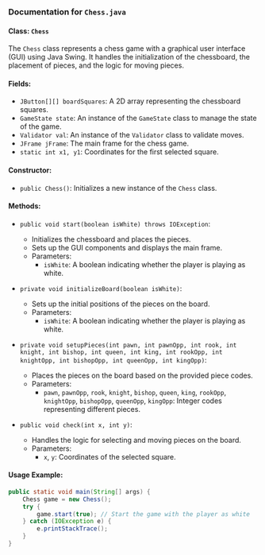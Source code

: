 ### Documentation for `Chess.java`

#### Class: `Chess`

The `Chess` class represents a chess game with a graphical user interface (GUI) using Java Swing. It handles the initialization of the chessboard, the placement of pieces, and the logic for moving pieces.

#### Fields:
- `JButton[][] boardSquares`: A 2D array representing the chessboard squares.
- `GameState state`: An instance of the `GameState` class to manage the state of the game.
- `Validator val`: An instance of the `Validator` class to validate moves.
- `JFrame jFrame`: The main frame for the chess game.
- `static int x1, y1`: Coordinates for the first selected square.

#### Constructor:
- `public Chess()`: Initializes a new instance of the `Chess` class.

#### Methods:

- `public void start(boolean isWhite) throws IOException`:
    - Initializes the chessboard and places the pieces.
    - Sets up the GUI components and displays the main frame.
    - Parameters:
        - `isWhite`: A boolean indicating whether the player is playing as white.

- `private void initializeBoard(boolean isWhite)`:
    - Sets up the initial positions of the pieces on the board.
    - Parameters:
        - `isWhite`: A boolean indicating whether the player is playing as white.

- `private void setupPieces(int pawn, int pawnOpp, int rook, int knight, int bishop, int queen, int king, int rookOpp, int knightOpp, int bishopOpp, int queenOpp, int kingOpp)`:
    - Places the pieces on the board based on the provided piece codes.
    - Parameters:
        - `pawn`, `pawnOpp`, `rook`, `knight`, `bishop`, `queen`, `king`, `rookOpp`, `knightOpp`, `bishopOpp`, `queenOpp`, `kingOpp`: Integer codes representing different pieces.

- `public void check(int x, int y)`:
    - Handles the logic for selecting and moving pieces on the board.
    - Parameters:
        - `x`, `y`: Coordinates of the selected square.

#### Usage Example:
```java
public static void main(String[] args) {
    Chess game = new Chess();
    try {
        game.start(true); // Start the game with the player as white
    } catch (IOException e) {
        e.printStackTrace();
    }
}
```
